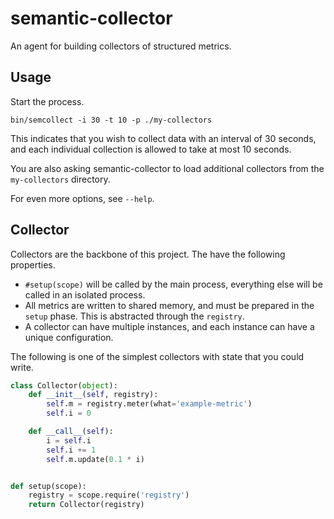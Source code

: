 # semantic-collector

An agent for building collectors of structured metrics.

## Usage

Start the process.

```
bin/semcollect -i 30 -t 10 -p ./my-collectors
```

This indicates that you wish to collect data with an interval of 30 seconds,
and each individual collection is allowed to take at most 10 seconds.

You are also asking semantic-collector to load additional collectors from the
```my-collectors``` directory.

For even more options, see ```--help```.

## Collector

Collectors are the backbone of this project.
The have the following properties.

* ```#setup(scope)``` will be called by the main process, everything else will
  be called in an isolated process.
* All metrics are written to shared memory, and must be prepared in the
  ```setup``` phase.
  This is abstracted through the ```registry```.
* A collector can have multiple instances, and each instance can have a unique
  configuration.

The following is one of the simplest collectors with state that you could
write.

```python
class Collector(object):
    def __init__(self, registry):
        self.m = registry.meter(what='example-metric')
        self.i = 0

    def __call__(self):
        i = self.i
        self.i += 1
        self.m.update(0.1 * i)


def setup(scope):
    registry = scope.require('registry')
    return Collector(registry)
```
